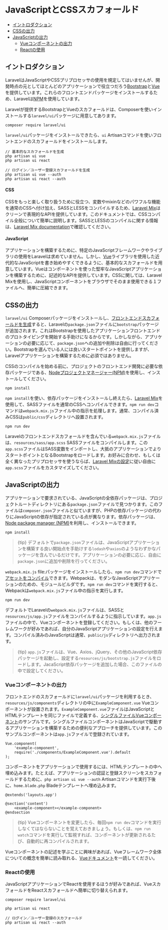 # JavaScriptとCSSスカフォールド

- [イントロダクション](#introduction)
- [CSSの出力](#writing-css)
- [JavaScriptの出力](#writing-javascript)
    - [Vueコンポーネントの出力](#writing-vue-components)
    - [Reactの使用](#using-react)

<a name="introduction"></a>
## イントロダクション

LaravelはJavaScriptやCSSプリプロセッサの使用を規定してはいませんが、開発時点の元としてほとんどのアプリケーションで役立つだろう[Bootstrap](https://getbootstrap.com)と[Vue](https://vuejs.org)を提供しています。これらのフロントエンドパッケージをインストールするため、Laravelは[NPM](https://www.npmjs.org)を使用しています。

Laravelが提供するBootstrapとVueのスカフォールドは、Composerを使いインストールする`laravel/ui`パッケージに用意してあります。

    composer require laravel/ui

`laravel/ui`パッケージをインストールできたら、`ui` Artisanコマンドを使いフロントエンドのスカフォールドをインストールします。

    // 基本的なスカフォールドを生成
    php artisan ui vue
    php artisan ui react

    // ログイン／ユーザー登録スカフォールドを生成
    php artisan ui vue --auth
    php artisan ui react --auth

#### CSS

CSSをもっと楽しく取り扱うために役立つ、変数やmixinなどのパワフルな機能を通常のCSSへ付け加え、SASSとLESSをコンパイルするため、[Laravel Mix](/docs/{{version}}/mix)はクリーンで表現的なAPIを提供しています。このドキュメントでは、CSSコンパイル全般について簡単に説明します。SASSとLESSのコンパイルに関する情報は、[Laravel Mix documentation](/docs/{{version}}/mix)で確認してください。

#### JavaScript

アプリケーションを構築するために、特定のJavaScriptフレームワークやライブラリの使用をLaravelは求めていません。しかし、[Vue](https://vuejs.org)ライブラリを使用した近代的なJavaScriptを書き始めやすくできるように、基本的なスカフォールドを用意しています。Vueはコンポーネントを使った堅牢なJavaScriptアプリケーションを構築するために、記述的なAPIを提供しています。CSSに関しては、Laravel Mixを使用し、JavaScriptコンポーネントをブラウザでそのまま使用できる１ファイルへ、簡単に圧縮できます。

<a name="writing-css"></a>
## CSSの出力

`laravel/ui` Composerパッケージをインストールし、[フロントエンドスカフォールドを生成](#introduction)すると、Laravelの`package.json`ファイルに`bootstrap`パッケージが追加されます。これはBootstrapを使用したアプリケーションフロントエンドのプロトタイピングを開始する手助けになるからです。しかしながら、アプリケーションの必要に応じて、`package.json`への追加や削除は自由に行ってください。Bootstrapを選んでいる人には良いスタートポイントを提供しますが、Laravelアプリケーションを構築するために必須ではありません。

CSSのコンパイルを始める前に、プロジェクトのフロントエンド開発に必要な依存パッケージである、[Nodeプロジェクトマネージャー(NPM)](https://www.npmjs.org)を使用し、インストールしてください。

    npm install

`npm install`を使い、依存パッケージをインストールし終えたら、[Laravel Mix](/docs/{{version}}/mix#working-with-stylesheets)を使用して、SASSファイルを通常のCSSへコンパイルできます。`npm run dev`コマンドは`webpack.mix.js`ファイル中の指示を処理します。通常、コンパイル済みCSSは`public/css`ディレクトリへ設置されます。

    npm run dev

Laravelのフロントエンドスカフォールドを含んでいる`webpack.mix.js`ファイルは、`resources/sass/app.scss` SASSファイルをコンパイルします。この`app.scss`ファイルはSASS変数をインポートし、大抵のアプリケーションでよりスタートポイントとなるBootstrapをロードします。お好みに合わせ、もしくは全く異なったプリプロセッサを使うならば、[Laravel Mixの設定](/docs/{{version}}/mix)に従い自由に`app.scss`ファイルをカスタマイズしてください。

<a name="writing-javascript"></a>
## JavaScriptの出力

アプリケーションで要求されている、JavaScriptの全依存パッケージは、プロジェクトルートディレクトリにある`package.json`ファイルで見つかります。このファイルは`composer.json`ファイルと似ていますが、PHPの依存パッケージの代わりにJavaScriptの依存が指定されている点が異なります。依存パッケージは、[Node package manager (NPM)](https://www.npmjs.org)を利用し、インストールできます。

    npm install

> {tip} デフォルトで`package.json`ファイルは、JavaScriptアプリケーションを構築する良い開始点を手助けする`lodash`や`axios`のようなわずかなパッケージを含んでいるだけです。アプリケーションの必要に応じ、自由に`package.json`に追加や削除を行ってください。

`webpack.mix.js` file:パッケージをインストールしたら、`npm run dev`コマンドで[アセットをコンパイル](/docs/{{version}}/mix)できます。Webpackは、モダンなJavaScriptアプリケーションのための、モジュールビルダです。`npm run dev`コマンドを実行すると、Webpackは`webpack.mix.js`ファイル中の指示を実行します。

    npm run dev

デフォルトでLaravelの`webpack.mix.js`ファイルは、SASSと`resources/js/app.js`ファイルをコンパイルするように指示しています。`app.js`ファイルの中で、Vueコンポーネントを登録してください。もしくは、他のフーレムワークが好みであれば、自分のJavaScriptアプリケーションの設定を行えます。コンパイル済みのJavaScriptは通常、`public/js`ディレクトリへ出力されます。

> {tip} `app.js`ファイルは、Vue、Axios、jQuery、その他のJavaScript依存パッケージを起動し、設定する`resources/js/bootstrap.js`ファイルをロードします。JacaScript依存パッケージを追加した場合、このファイルの中で設定してください。

<a name="writing-vue-components"></a>
### Vueコンポーネントの出力

フロントエンドのスカフォールドに`laravel/ui`パッケージを利用するとき、`resources/js/components`ディレクトリの中に`ExampleComponent.vue` Vueコンポーネントが設置されます。`ExampleComponent.vue`ファイルはJavaScriptとHTMLテンプレートを同じファイルで定義する、[シングルファイルVueコンポーネント](https://vuejs.org/guide/single-file-components)のサンプルです。シングルファイルコンポーネントはJavaScriptで駆動するアプリケーションを構築するための便利なアプローチを提供しています。このサンプルコンポーネントは`app.js`ファイルで登録されています。

    Vue.component(
        'example-component',
        require('./components/ExampleComponent.vue').default
    );

コンポーネントをアプリケーションで使用するには、HTMLテンプレートの中へ埋め込みます。たとえば、アプリケーションの認証と登録スクリーンをスカフォールドするために、`php artisan ui vue --auth` Artisanコマンドを実行下後に、`home.blade.php` Bladeテンプレートへ埋め込みます。

    @extends('layouts.app')

    @section('content')
        <example-component></example-component>
    @endsection

> {tip} Vueコンポーネントを変更したら、毎回`npm run dev`コマンドを実行しなくてはならないことを覚えておきましょう。もしくは、`npm run watch`コマンドを実行して監視すれば、コンポーネントが更新されるたび、自動的に再コンパイルされます。

Vueコンポーネントの記述を学ぶことに興味があれば、Vueフレームワーク全体についての概念を簡単に読み取れる、[Vueドキュメント](https://vuejs.org/guide/)を一読してください。

<a name="using-react"></a>
### Reactの使用

JavaScriptアプリケーションでReactを使用するほうが好みであれば、VueスカフォールドをReactスカフォールドへ簡単に切り替えられます。

    composer require laravel/ui

    php artisan ui react

    // ログイン／ユーザー登録のスカフォールド
    php artisan ui react --auth
